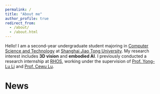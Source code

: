 ```yaml
---
permalink: /
title: "About me"
author_profile: true
redirect_from: 
  - /about/
  - /about.html
---
```


Hello! I am a second-year undergraduate student majoring in [Computer Science and Technology](https://www.cs.sjtu.edu.cn/) at [Shanghai Jiao Tong University](https://www.sjtu.edu.cn/). My research interest includes **3D vision** and **embodied AI**. I previously conducted a research internship at [RHOS](https://mvig-rhos.com/), working under the supervision of [Prof. Yong-Lu Li](https://dirtyharrylyl.github.io/) and [Prof. Cewu Lu](https://www.mvig.org/).

News
======



